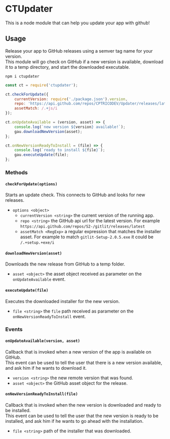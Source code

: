 # CTUpdater
This is a node module that can help you update your app with github!

## Usage
Release your app to GitHub releases using a semver tag name for your version.  
This module will go check on GitHub if a new version is available, download it to a temp directory, and start the downloaded executable.

`npm i ctupdater`

```javascript
const ct = require('ctupdater');

ct.checkForUpdate({
	currentVersion: require('./package.json').version,
	repo: 'https://api.github.com/repos/CPTRICODEV/Updater/releases/latest',
	assetMatch: /.+js/i
});

ct.onUpdateAvailable = (version, asset) => {
	console.log(`new version ${version} available!`);
	gau.downloadNewVersion(asset);
};

ct.onNewVersionReadyToInstall = (file) => {
	console.log(`ready to install ${file}`);
	gau.executeUpdate(file);
};
```

### Methods

#### `checkForUpdate(options)`

Starts an update check. This connects to GitHub and looks for new releases.

- `options <object>`
  - `currentVersion <string>` the current version of the running app.
  - `repo <string>` the GitHub api url for the latest version. For example `https://api.github.com/repos/S2-/gitlit/releases/latest`
  - `assetMatch <RegExp>` a regular expression that matches the installer asset. For example to match `gitlit-Setup-2.0.5.exe` it could be `/.+setup.+exe/i`

#### `downloadNewVersion(asset)`

Downloads the new release from GitHub to a temp folder.

- `asset <object>` the asset object received as parameter on the `onUpdateAvailable` event.

#### `executeUpdate(file)`

Executes the downloaded installer for the new version.

- `file <string>` the `file` path received as parameter on the `onNewVersionReadyToInstall` event.

### Events

#### `onUpdateAvailable(version, asset)`

Callback that is invoked when a new version of the app is available on GitHub.  
This event can be used to tell the user that there is a new version available, and ask him if he wants to download it.

- `version <string>` the new remote version that was found.
- `asset <object>` the GitHub asset object for the release.

#### `onNewVersionReadyToInstall(file)`

Callback that is invoked when the new version is downloaded and ready to be installed.  
This event can be used to tell the user that the new version is ready to be installed, and ask him if he wants to go ahead with the installation.

- `file <string>` path of the installer that was downloaded.